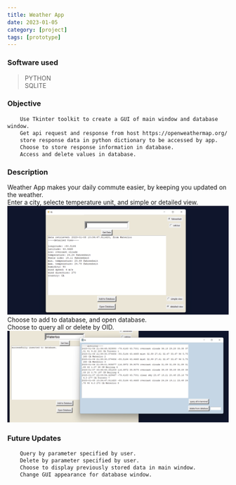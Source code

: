 ```yaml
---
title: Weather App
date: 2023-01-05
category: [project]
tags: [prototype]
---
```


### Software used
> PYTHON <br>
> SQLITE

### Objective
        Use Tkinter toolkit to create a GUI of main window and database window.
        Get api request and response from host https://openweathermap.org/ 
        store response data in python dictionary to be accessed by app.
        Choose to store response information in database.
        Access and delete values in database.
        
        

### Description
Weather App makes your daily commute easier, by keeping you updated on the weather. <br>
Enter a city, selecte temperature unit, and simple or detailed view. 
![picture](/assets/proj-images/weathermain1.png)
<br>
Choose to add to database, and open database.
<br>
Choose to query all or delete by OID.
![database picture](/assets/proj-images/weatherdb1.png)

### Future Updates
        Query by parameter specified by user.
        Delete by parameter specified by user.
        Choose to display previously stored data in main window.
        Change GUI appearance for database window.
